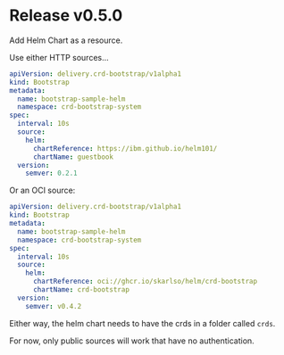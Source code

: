 # Release v0.5.0

Add Helm Chart as a resource.

Use either HTTP sources...

```yaml
apiVersion: delivery.crd-bootstrap/v1alpha1
kind: Bootstrap
metadata:
  name: bootstrap-sample-helm
  namespace: crd-bootstrap-system
spec:
  interval: 10s
  source:
    helm:
      chartReference: https://ibm.github.io/helm101/
      chartName: guestbook
  version:
    semver: 0.2.1

```


Or an OCI source:

```yaml
apiVersion: delivery.crd-bootstrap/v1alpha1
kind: Bootstrap
metadata:
  name: bootstrap-sample-helm
  namespace: crd-bootstrap-system
spec:
  interval: 10s
  source:
    helm:
      chartReference: oci://ghcr.io/skarlso/helm/crd-bootstrap
      chartName: crd-bootstrap
  version:
    semver: v0.4.2
```

Either way, the helm chart needs to have the crds in a folder called `crds`.

For now, only public sources will work that have no authentication.
